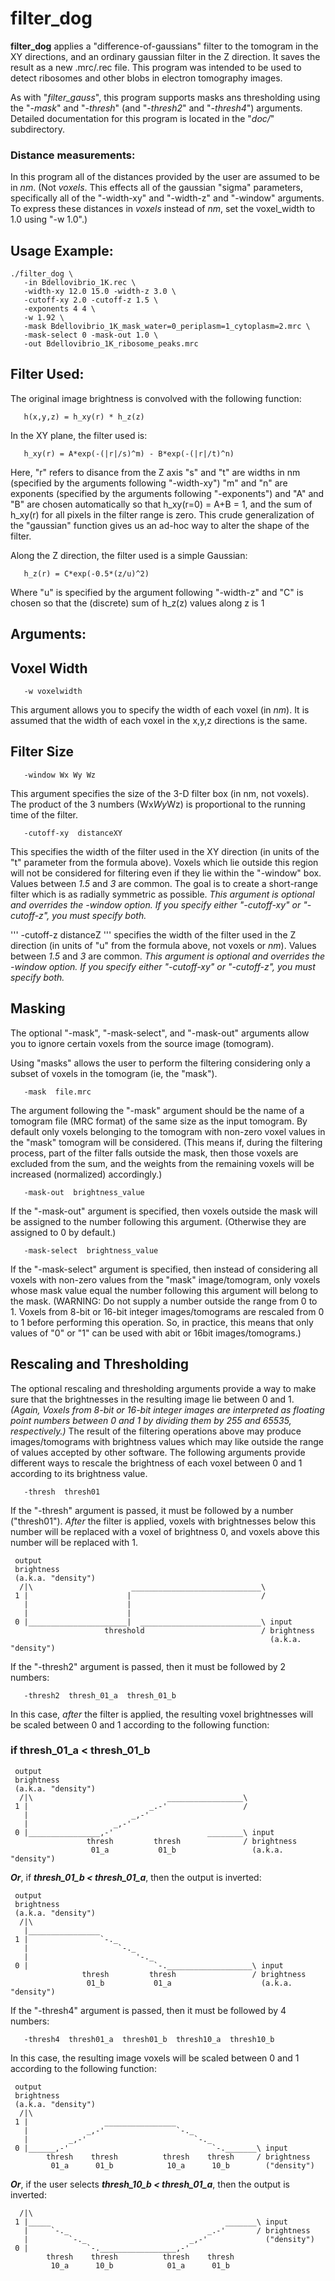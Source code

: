 filter_dog
===========

**filter_dog** applies a "difference-of-gaussians" filter to the tomogram
in the XY directions, and an ordinary gaussian filter in the Z direction.
It saves the result as a new .mrc/.rec file.
This program was intended to be used to detect ribosomes and other blobs in electron tomography images.

As with "*filter_gauss*", this program supports masks ans thresholding using
the "*-mask*" and "*-thresh*" (and "*-thresh2*" and "*-thresh4*") arguments.
Detailed documentation for this program is located in the "*doc/*" subdirectory.

### Distance measurements:

In this program all of the distances provided by the user are assumed to be in *nm*.  (Not *voxels*.  This effects all of the gaussian "sigma" parameters, specifically all of the "-width-xy" and "-width-z" and "-window" arguments.  To express these distances in *voxels* instead of *nm*, set the voxel_width to 1.0 using "-w 1.0".)


## Usage Example:

```
./filter_dog \
   -in Bdellovibrio_1K.rec \
   -width-xy 12.0 15.0 -width-z 3.0 \
   -cutoff-xy 2.0 -cutoff-z 1.5 \
   -exponents 4 4 \
   -w 1.92 \
   -mask Bdellovibrio_1K_mask_water=0_periplasm=1_cytoplasm=2.mrc \
   -mask-select 0 -mask-out 1.0 \
   -out Bdellovibrio_1K_ribosome_peaks.mrc
```

## Filter Used:
The original image brightness is convolved with the following function:
```
   h(x,y,z) = h_xy(r) * h_z(z)
```
 In the XY plane, the filter used is:
```
   h_xy(r) = A*exp(-(|r|/s)^m) - B*exp(-(|r|/t)^n)
```
 Here, "r" refers to disance from the Z axis
 "s" and "t" are widths in nm (specified by the arguments following "-width-xy")
 "m" and "n" are exponents (specified by the arguments following "-exponents")
 and "A" and "B" are chosen automatically so that h_xy(r=0) = A+B = 1, and
 the sum of h_xy(r) for all pixels in the filter range is zero.
 This crude generalization of the "gaussian" function gives us an ad-hoc way to alter the shape of the filter.

 Along the Z direction, the filter used is a simple Gaussian:
```
   h_z(r) = C*exp(-0.5*(z/u)^2)
```
 Where "u" is specified by the argument following "-width-z"
 and "C" is chosen so that the (discrete) sum of h_z(z) values along z is 1


## Arguments:

## Voxel Width
```
   -w voxelwidth
```
This argument allows you to specify the width of each voxel (in *nm*).
It is assumed that the width of each voxel in the x,y,z directions is the same.

## Filter Size
```
   -window Wx Wy Wz
```
This argument specifies the size of the 3-D filter box (in nm, not voxels).
The product of the 3 numbers (Wx*Wy*Wz) is proportional to the running
time of the filter.
```
   -cutoff-xy  distanceXY
```
This specifies the width of the filter used in the XY direction
(in units of the "t" parameter from the formula above).  Voxels which lie
outside this region will not be considered for filtering even if they lie
within the "-window" box.  Values between *1.5* and *3* are common.
The goal is to create a short-range filter which is as radially symmetric
as possible.
*This argument is optional and overrides the -window option.
If you specify either "-cutoff-xy" or "-cutoff-z", you must specify both.*

'''
   -cutoff-z  distanceZ
'''
specifies the width of the filter used in the Z direction (in units of "u" from the formula above, not voxels or *nm*).  Values between *1.5* and *3* are common.
*This argument is optional and overrides the -window option.
If you specify either "-cutoff-xy" or "-cutoff-z", you must specify both.*



## Masking

The optional "-mask", "-mask-select", and "-mask-out" arguments allow you to
ignore certain voxels from the source image (tomogram).

Using "masks" allows the user to perform the filtering considering only a
subset of voxels in the tomogram (ie, the "mask").

```
   -mask  file.mrc
```
The argument following the
"-mask" argument should be the name of a tomogram file (MRC format) of the
same size as the input tomogram.  By default only voxels belonging to the
tomogram with non-zero voxel values in the "mask" tomogram will be considered.
(This means if, during the filtering process, part of the filter
falls outside the mask, then those voxels are excluded from the sum, and the
weights from the remaining voxels will be increased (normalized) accordingly.)
```
   -mask-out  brightness_value
```
If the "-mask-out" argument is specified, then voxels outside the mask will
be assigned to the number following this argument.  (Otherwise they are
assigned to 0 by default.)
```
   -mask-select  brightness_value
```
If the "-mask-select" argument is specified, then instead of considering all
voxels with non-zero values from the "mask" image/tomogram, only voxels whose mask
value equal the number following this argument will belong to the mask.  (WARNING:  Do not supply a number outside the range from 0 to 1.  Voxels from 8-bit or 16-bit integer images/tomograms are rescaled from 0 to 1 before performing this operation.  So, in practice, this means that only values of "0" or "1" can be used with abit or 16bit images/tomograms.)

## Rescaling and Thresholding

The optional rescaling and thresholding arguments provide a way to make sure that the brightnesses in the resulting image lie between 0 and 1.
*(Again, Voxels from 8-bit or 16-bit integer images are interpreted as floating point numbers between 0 and 1 by dividing them by 255 and 65535, respectively.)*
The result of the filtering operations above may produce images/tomograms with
brightness values which may like outside the range of values accepted
by other software.
The following arguments provide different ways to rescale the brightness
of each voxel between 0 and 1 according to its brightness value.

```
   -thresh  thresh01
```

If the "-thresh" argument is passed, it must be followed by a number ("thresh01").  *After* the filter is applied, voxels with brightnesses below this number will be replaced with a voxel of brightness 0, and voxels above this number will be replaced with 1.

```
 output
 brightness
 (a.k.a. "density")
  /|\                      _____________________________\
 1 |                      |                             /
   |                      |                 
   |                      |            
 0 |______________________|  ___________________________\ input
                     threshold                          / brightness
                                                          (a.k.a. "density")
```

If the "-thresh2" argument is passed, then it must be followed by 2 numbers:

```
   -thresh2  thresh_01_a  thresh_01_b
```

In this case, *after* the filter is applied,
the resulting voxel brightnesses will be scaled
between 0 and 1 according to the following function:

### if thresh_01_a < thresh_01_b
```
 output
 brightness
 (a.k.a. "density")
  /|\                              _________________\
 1 |                           _.-'                 /
   |                       _,-'                 
   |                   _,-'            
 0 |________________,-'                     ________\ input
                 thresh         thresh              / brightness
                  01_a           01_b                 (a.k.a. "density")
```

***Or***, if ***thresh_01_b < thresh_01_a***, then the output is inverted:

```
 output
 brightness
 (a.k.a. "density")
  /|\
   |________________
 1 |                `-._
   |                    `-._
   |                        '-._            
 0 |                            `-.___________________\ input
                thresh         thresh                 / brightness
                 01_b           01_a                    (a.k.a. "density")
```


If the "-thresh4" argument is passed, then it must be followed by 4 numbers:

```
   -thresh4  thresh01_a  thresh01_b  thresh10_a  thresh10_b
```

In this case, the resulting image voxels will be scaled
between 0 and 1 according to the following function:

```
 output
 brightness
 (a.k.a. "density")
  /|\
 1 |                 ________________                
   |             _,-'                `-._
   |         _,-'                        `-._
 0 |______,-'                                `-._______\ input
        thresh    thresh          thresh    thresh     / brightness
         01_a      01_b            10_a      10_b        ("density")
```
***Or***, if the user selects ***thresh_10_b < thresh_01_a***, then the output is inverted:
```
  /|\                                                   
 1 |_____                                       _______\ input
   |     `-._                               _.-'       / brightness
   |         `-._                       _,-'             ("density")
 0 |             `-._________________,-'
        thresh    thresh          thresh    thresh
         10_a      10_b            01_a      01_b
```
